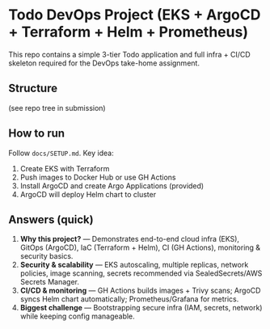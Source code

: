 # Todo DevOps Project (EKS + ArgoCD + Terraform + Helm + Prometheus)

This repo contains a simple 3-tier Todo application and full infra + CI/CD skeleton required for the DevOps take-home assignment.

## Structure
(see repo tree in submission)

## How to run
Follow `docs/SETUP.md`. Key idea:
1. Create EKS with Terraform
2. Push images to Docker Hub or use GH Actions
3. Install ArgoCD and create Argo Applications (provided)
4. ArgoCD will deploy Helm chart to cluster

## Answers (quick)
1. **Why this project?** — Demonstrates end-to-end cloud infra (EKS), GitOps (ArgoCD), IaC (Terraform + Helm), CI (GH Actions), monitoring & security basics.
2. **Security & scalability** — EKS autoscaling, multiple replicas, network policies, image scanning, secrets recommended via SealedSecrets/AWS Secrets Manager.
3. **CI/CD & monitoring** — GH Actions builds images + Trivy scans; ArgoCD syncs Helm chart automatically; Prometheus/Grafana for metrics.
4. **Biggest challenge** — Bootstrapping secure infra (IAM, secrets, network) while keeping config manageable.

